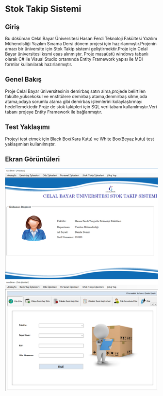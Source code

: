 # Stok Takip Sistemi
## Giriş ##
Bu döküman Celal Bayar Üniversitesi Hasan Ferdi Teknoloji Fakültesi Yazılım Mühendisliği Yazılım Sınama Dersi dönem projesi için hazırlanmıştır.Projenin amacı bir üniversite için Stok Takip sistemi geliştirmektir.Proje için Celal Bayar üniversitesi kısmi esas alınmıştır.
Proje masaüstü windows tabanlı olarak C# ile Visual Studio ortamında Entity Framework yapısı ile MDI formlar kullanılarak hazırlanmıştır.
## Genel Bakış ##
Proje Celal Bayar üniversitesinin  demirbaş satın alma,projede belirtilen fakülte,yüksekokul ve enstitülere demirbaş atama,denmirbaş silme,oda atama,odaya sorumlu atama gibi demirbaş işlemlerini kolaylaştırmayı hedeflemektedir.Proje de stok takipleri için SQL veri tabanı  kullanılmıştır.Veri tabanı projeye Entity Framework ile bağlanmıştır.
## Test Yaklaşımı ##
Projeyi test etmek için Black Box(Kara Kutu) ve White Box(Beyaz kutu) test yaklaşımları kullanılmıştır.

## Ekran Görüntüleri ##

![ekran görüntüsü 1](https://github.com/DamlaDemir/StokTakipSistemi/blob/master/stokTakip/Images/1.png)
![ekran görüntüsü 3](https://github.com/DamlaDemir/StokTakipSistemi/blob/master/stokTakip/Images/3.png)
